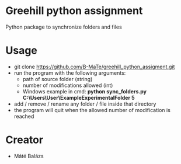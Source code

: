 # Greehill python assignment

Python package to synchronize folders and files

# Usage

- git clone https://github.com/B-MaTe/greehill_python_assigment.git
- run the program with the following arguments:
  * path of source folder (string)
  * number of modifications allowed (int)
  * Windows example in cmd: 
    **python sync_folders.py C:\Users\User\ExampleExperimentalFolder 5**
- add / remove / rename any folder / file inside that directory
- the program will quit when the allowed number of modification is reached


# Creator
- Máté Balázs
